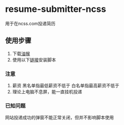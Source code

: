 # resume-submitter-ncss
用于在ncss.com投递简历
## 使用步骤
1. 下载[油猴](https://www.tampermonkey.net/)
2. 使用以下[链接](https://greasyfork.org/zh-CN/scripts/471270-%E8%87%AA%E5%8A%A8%E6%8A%95%E9%80%92%E5%B7%A5%E4%BD%9C)安装脚本
### 注意
1. 薪资 黑名单指最低薪资不低于 白名单指最高薪资不低于
2. 理论上电脑不息屏，能一直挂机投递
### 已知问题
网站投递成功的弹窗不能正常关闭，但并不影响脚本使用
